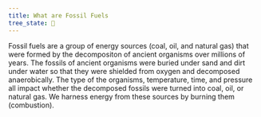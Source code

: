 ```yaml
---
title: What are Fossil Fuels
tree_state: 🌱
---
```


Fossil fuels are a group of energy sources (coal, oil, and natural gas) that were formed by the decompositon of ancient organisms over millions of years. The fossils of ancient organisms were buried under sand and dirt under water so that they were shielded from oxygen and decomposed anaerobically. The type of the organisms, temperature, time, and pressure all impact whether the decomposed fossils were turned into coal, oil, or natural gas. We harness energy from these sources by burning them (combustion).